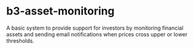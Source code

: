 # b3-asset-monitoring
A basic system to provide support for investors by monitoring financial assets and sending email notifications when prices cross upper or lower thresholds.
